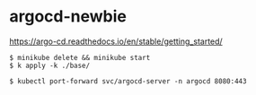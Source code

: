 # argocd-newbie

https://argo-cd.readthedocs.io/en/stable/getting_started/

```
$ minikube delete && minikube start
$ k apply -k ./base/

$ kubectl port-forward svc/argocd-server -n argocd 8080:443
```
